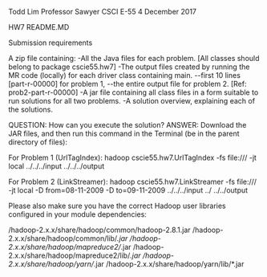 Todd Lim
Professor Sawyer
CSCI E-55
4 December 2017


HW7
README.MD


Submission requirements

A zip file containing:
-All the Java files for each problem. [All classes should belong to package cscie55.hw7]
-The output files created by running the MR code (locally) for each driver class containing main.
    --first 10 lines [part-r-00000] for problem 1,
    --the entire output file for problem 2. [Ref: prob2-part-r-00000]
-A jar file containing all class files in a form suitable to run solutions for all two problems.
-A solution overview, explaining each of the solutions.


QUESTION: How can you execute the solution?
ANSWER: Download the JAR files, and then run this command in the Terminal (be in the parent directory of files):

For Problem 1 (UrlTagIndex):
hadoop cscie55.hw7.UrlTagIndex -fs file:/// -jt local ../../../input ../../../output

For Problem 2 (LinkStreamer):
hadoop cscie55.hw7.LinkStreamer -fs file:/// -jt local -D from=08-11-2009 -D to=09-11-2009 ../../../input ../
../../output

Please also make sure you have the correct Hadoop user libraries configured in your module dependencies:

/hadoop-2.x.x/share/hadoop/common/hadoop-2.8.1.jar
/hadoop-2.x.x/share/hadoop/common/lib/*.jar
/hadoop-2.x.x/share/hadoop/mapreduce2/*.jar
/hadoop-2.x.x/share/hadoop/mapreduce2/lib/*.jar
/hadoop-2.x.x/share/hadoop/yarn/*.jar
/hadoop-2.x.x/share/hadoop/yarn/lib/*.jar